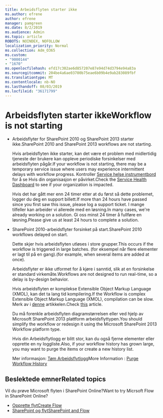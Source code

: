 ```yaml
---
title: Arbeidsflyten starter ikke
ms.author: efrene
author: efrene
manager: pamgreen
ms.date: 8/2/2019
ms.audience: Admin
ms.topic: article
ROBOTS: NOINDEX, NOFOLLOW
localization_priority: Normal
ms.collection: Adm_O365
ms.custom:
- "9000144"
- "1670"
ms.openlocfilehash: efd17c302ae6d857207e87e94d74d3794e94a83a
ms.sourcegitcommit: 204be4a6ae03700b75eae6b09b4e9ab283089fbf
ms.translationtype: MT
ms.contentlocale: nb-NO
ms.lasthandoff: 08/03/2019
ms.locfileid: "36171799"
---
```

# <a name="workflow-is-not-starting"></a><span data-ttu-id="3eae6-102">Arbeidsflyten starter ikke</span><span class="sxs-lookup"><span data-stu-id="3eae6-102">Workflow is not starting</span></span>

- <span data-ttu-id="3eae6-103">Arbeidsflyter for SharePoint 2010 og SharePoint 2013 starter ikke.</span><span class="sxs-lookup"><span data-stu-id="3eae6-103">SharePoint 2010 and SharePoint 2013 workflows are not starting.</span></span>

    <span data-ttu-id="3eae6-104">Hvis arbeidsflyten ikke starter, kan det være et problem med midlertidig tjeneste der brukere kan oppleve periodiske forsinkelser med arbeidsflyten pågår.</span><span class="sxs-lookup"><span data-stu-id="3eae6-104">If your workflow is not starting, there may be a temporary service issue where users may experience intermittent delays with workflow progress.</span></span> <span data-ttu-id="3eae6-105">Kontroller [Service helse instrumentbord](https:/admin.microsoft.com/AdminPortal/Home#/servicehealth) for å se Hvis din organisasjon er påvirket.</span><span class="sxs-lookup"><span data-stu-id="3eae6-105">Check the [Service Health Dashboard](https:/admin.microsoft.com/AdminPortal/Home#/servicehealth) to see if your organization is impacted.</span></span>

    <span data-ttu-id="3eae6-106">Hvis det har gått mer enn 24 timer etter at du først så dette problemet, logger du deg en support billett.</span><span class="sxs-lookup"><span data-stu-id="3eae6-106">If more than 24 hours have passed since you first saw this issue, please log a support ticket.</span></span> <span data-ttu-id="3eae6-107">I mange tilfeller kan arbeider vi allerede med en løsning.</span><span class="sxs-lookup"><span data-stu-id="3eae6-107">In many cases, we're already working on a solution.</span></span> <span data-ttu-id="3eae6-108">Gi oss minst 24 timer å fullføre en løsning.</span><span class="sxs-lookup"><span data-stu-id="3eae6-108">Please give us at least 24 hours to complete a solution.</span></span>

- <span data-ttu-id="3eae6-109">SharePoint 2010-arbeidsflyter forsinket på start.</span><span class="sxs-lookup"><span data-stu-id="3eae6-109">SharePoint 2010 workflows delayed on start.</span></span>

    <span data-ttu-id="3eae6-110">Dette skjer hvis arbeidsflyten utløses i store grupper.</span><span class="sxs-lookup"><span data-stu-id="3eae6-110">This occurs if the workflow is triggered in large batches.</span></span> <span data-ttu-id="3eae6-111">(for eksempel når flere elementer er lagt til på en gang).</span><span class="sxs-lookup"><span data-stu-id="3eae6-111">(for example, when several items are added at once).</span></span>

    <span data-ttu-id="3eae6-112">Arbeidsflyter er ikke utformet for å kjøre i sanntid, slik at en forsinkelse er standard virkemåte.</span><span class="sxs-lookup"><span data-stu-id="3eae6-112">Workflows are not designed to run real-time, so a delay is by-design behavior.</span></span>

    <span data-ttu-id="3eae6-113">Hvis arbeidsflyten er komplekse Extensible Object Markup Language (XMOL), kan det ta lang tid kompilering.</span><span class="sxs-lookup"><span data-stu-id="3eae6-113">If the Workflow is complex Extensible Object Markup Language (XMOL), compilation can be slow.</span></span> <span data-ttu-id="3eae6-114">Merk av i [denne](https://support.microsoft.com/en-us/kb/3043697) artikkelen.</span><span class="sxs-lookup"><span data-stu-id="3eae6-114">Check [this](https://support.microsoft.com/en-us/kb/3043697) article.</span></span>

    <span data-ttu-id="3eae6-115">Du må forenkle arbeidsflyten diagramstørrelsen eller ved hjelp av Microsoft SharePoint 2013 plattform arbeidsflyttypen.</span><span class="sxs-lookup"><span data-stu-id="3eae6-115">You should simplify the workflow or redesign it using the Microsoft SharePoint 2013 Workflow platform type.</span></span>

    <span data-ttu-id="3eae6-116">Hvis din Arbeidsflytlogg er blitt stor, kan du også fjerne elementer eller opprette en ny loggliste.</span><span class="sxs-lookup"><span data-stu-id="3eae6-116">Also, if your workflow history has grown large, you may want to purge the items or create a new history list.</span></span>

    <span data-ttu-id="3eae6-117">Mer informasjon: [Tøm Arbeidsflytlogg](https://blogs.technet.microsoft.com/marj/2015/08/07/sharepoint-2010-workflows-best-practice-purge-workflow-history-list-items/)</span><span class="sxs-lookup"><span data-stu-id="3eae6-117">More Information : [Purge Workflow History](https://blogs.technet.microsoft.com/marj/2015/08/07/sharepoint-2010-workflows-best-practice-purge-workflow-history-list-items/)</span></span>


## <a name="related-topics"></a><span data-ttu-id="3eae6-118">Beslektede emner</span><span class="sxs-lookup"><span data-stu-id="3eae6-118">Related topics</span></span>
<span data-ttu-id="3eae6-119">Vil du prøve Microsoft flyten i SharePoint Online?</span><span class="sxs-lookup"><span data-stu-id="3eae6-119">Want to try Micrsoft Flow in SharePoint Online?</span></span>
- [<span data-ttu-id="3eae6-120">Opprette flyt</span><span class="sxs-lookup"><span data-stu-id="3eae6-120">Create Flow</span></span>](https://support.office.com/article/Create-a-flow-for-a-list-or-library-in-SharePoint-Online-or-OneDrive-for-Business-a9c3e03b-0654-46af-a254-20252e580d01) 
- [<span data-ttu-id="3eae6-121">SharePoint og flyt</span><span class="sxs-lookup"><span data-stu-id="3eae6-121">SharePoint and Flow</span></span>](https://flow.microsoft.com/blog/sharepoint-and-flow/) 



